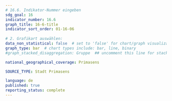 ```yaml
---
# 16.6. Indikator-Nummer eingeben 
sdg_goal: 16 
indicator_number: 16.6
graph_title: 16-6-title
indicator_sort_order: 01-16-06
 
# 2. Grafikart auswählen: 
data_non_statistical: false  # set to 'false' for chart/graph visualization 
graph_type: bar  # chart types include: bar, line, binary 
#graph_stacked_disaggregation: Gruppe  ## uncomment this line for stacked bars. Replace 'Geschlecht' with the field of aggregation. 

national_geographical_coverage: Primasens

SOURCE_TYPE: Stadt Primasens

language: de   
published: true 
reporting_status: complete
---
```

